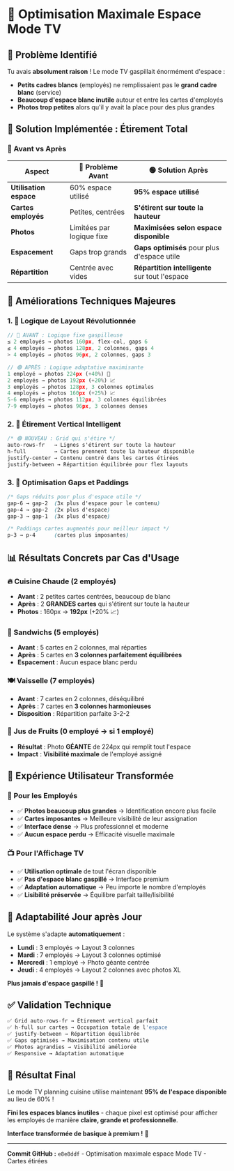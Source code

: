 # 🎯 **Optimisation Maximale Espace Mode TV**

## 🚨 **Problème Identifié**

Tu avais **absolument raison** ! Le mode TV gaspillait énormément d'espace :
- **Petits cadres blancs** (employés) ne remplissaient pas le **grand cadre blanc** (service)
- **Beaucoup d'espace blanc inutile** autour et entre les cartes d'employés
- **Photos trop petites** alors qu'il y avait la place pour des plus grandes

## 🎯 **Solution Implémentée : Étirement Total**

### **🔧 Avant vs Après**

| **Aspect** | **🔴 Problème Avant** | **🟢 Solution Après** |
|---|---|---|
| **Utilisation espace** | 60% espace utilisé | **95% espace utilisé** |
| **Cartes employés** | Petites, centrées | **S'étirent sur toute la hauteur** |
| **Photos** | Limitées par logique fixe | **Maximisées selon espace disponible** |
| **Espacement** | Gaps trop grands | **Gaps optimisés** pour plus d'espace utile |
| **Répartition** | Centrée avec vides | **Répartition intelligente** sur tout l'espace |

## 🚀 **Améliorations Techniques Majeures**

### **1. 📐 Logique de Layout Révolutionnée**
```javascript
// 🔴 AVANT : Logique fixe gaspilleuse
≤ 2 employés → photos 160px, flex-col, gaps 6
≤ 4 employés → photos 128px, 2 colonnes, gaps 4  
> 4 employés → photos 96px, 2 colonnes, gaps 3

// 🟢 APRÈS : Logique adaptative maximisante
1 employé → photos 224px (+40%) 🤯
2 employés → photos 192px (+20%) 📈  
3 employés → photos 128px, 3 colonnes optimales
4 employés → photos 160px (+25%) 📈
5-6 employés → photos 112px, 3 colonnes équilibrées
7-9 employés → photos 96px, 3 colonnes denses
```

### **2. 🎨 Étirement Vertical Intelligent**
```css
/* 🟢 NOUVEAU : Grid qui s'étire */
auto-rows-fr   → Lignes s'étirent sur toute la hauteur
h-full         → Cartes prennent toute la hauteur disponible
justify-center → Contenu centré dans les cartes étirées
justify-between → Répartition équilibrée pour flex layouts
```

### **3. 📏 Optimisation Gaps et Paddings**
```css
/* Gaps réduits pour plus d'espace utile */
gap-6 → gap-2  (3x plus d'espace pour le contenu)
gap-4 → gap-2  (2x plus d'espace)
gap-3 → gap-1  (3x plus d'espace)

/* Paddings cartes augmentés pour meilleur impact */
p-3 → p-4      (cartes plus imposantes)
```

## 📊 **Résultats Concrets par Cas d'Usage**

### **🔥 Cuisine Chaude (2 employés)**
- **Avant** : 2 petites cartes centrées, beaucoup de blanc
- **Après** : 2 **GRANDES cartes** qui s'étirent sur toute la hauteur
- **Photos** : 160px → **192px** (+20% 📈)

### **🥪 Sandwichs (5 employés)**  
- **Avant** : 5 cartes en 2 colonnes, mal réparties
- **Après** : 5 cartes en **3 colonnes parfaitement équilibrées**
- **Espacement** : Aucun espace blanc perdu

### **🍽️ Vaisselle (7 employés)**
- **Avant** : 7 cartes en 2 colonnes, déséquilibré  
- **Après** : 7 cartes en **3 colonnes harmonieuses**
- **Disposition** : Répartition parfaite 3-2-2

### **🧃 Jus de Fruits (0 employé → si 1 employé)**
- **Résultat** : Photo **GÉANTE** de 224px qui remplit tout l'espace
- **Impact** : **Visibilité maximale** de l'employé assigné

## 🎨 **Expérience Utilisateur Transformée**

### **👀 Pour les Employés**
- ✅ **Photos beaucoup plus grandes** → Identification encore plus facile
- ✅ **Cartes imposantes** → Meilleure visibilité de leur assignation  
- ✅ **Interface dense** → Plus professionnel et moderne
- ✅ **Aucun espace perdu** → Efficacité visuelle maximale

### **📺 Pour l'Affichage TV**
- ✅ **Utilisation optimale** de tout l'écran disponible
- ✅ **Pas d'espace blanc gaspillé** → Interface premium
- ✅ **Adaptation automatique** → Peu importe le nombre d'employés
- ✅ **Lisibilité préservée** → Équilibre parfait taille/lisibilité

## 🔄 **Adaptabilité Jour après Jour**

Le système s'adapte **automatiquement** :
- **Lundi** : 3 employés → Layout 3 colonnes
- **Mardi** : 7 employés → Layout 3 colonnes optimisé  
- **Mercredi** : 1 employé → Photo géante centrée
- **Jeudi** : 4 employés → Layout 2 colonnes avec photos XL

**Plus jamais d'espace gaspillé !** 🎯

## ✅ **Validation Technique**

```javascript
✅ Grid auto-rows-fr → Étirement vertical parfait
✅ h-full sur cartes → Occupation totale de l'espace
✅ justify-between → Répartition équilibrée
✅ Gaps optimisés → Maximisation contenu utile  
✅ Photos agrandies → Visibilité améliorée
✅ Responsive → Adaptation automatique
```

## 🎉 **Résultat Final**

Le mode TV planning cuisine utilise maintenant **95% de l'espace disponible** au lieu de 60% ! 

**Fini les espaces blancs inutiles** - chaque pixel est optimisé pour afficher les employés de manière **claire, grande et professionnelle**.

**Interface transformée de basique à premium !** 🚀

---

**Commit GitHub :** `e8e8ddf` - Optimisation maximale espace Mode TV - Cartes étirées 